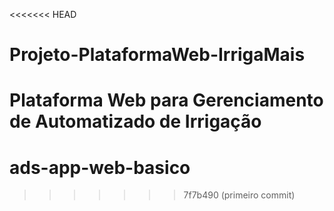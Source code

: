 <<<<<<< HEAD
# Projeto-PlataformaWeb-IrrigaMais
Plataforma Web para Gerenciamento de Automatizado de Irrigação
=======
# ads-app-web-basico
>>>>>>> 7f7b490 (primeiro commit)
